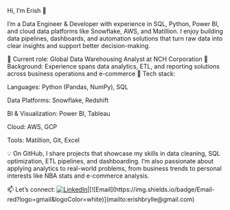 Hi, I’m Erish 👋

I’m a Data Engineer & Developer with experience in SQL, Python, Power BI, and cloud data platforms like Snowflake, AWS, and Matillion. I enjoy building data pipelines, dashboards, and automation solutions that turn raw data into clear insights and support better decision-making.

🔹 Current role: Global Data Warehousing Analyst at NCH Corporation
🔹 Background: Experience spans data analytics, ETL, and reporting solutions across business operations and e-commerce
🔹 Tech stack:

Languages: Python (Pandas, NumPy), SQL

Data Platforms: Snowflake, Redshift

BI & Visualization: Power BI, Tableau

Cloud: AWS, GCP

Tools: Matillion, Git, Excel

💡 On GitHub, I share projects that showcase my skills in data cleaning, SQL optimization, ETL pipelines, and dashboarding. I’m also passionate about applying analytics to real-world problems, from business trends to personal interests like NBA stats and e-commerce analysis.

📫 Let’s connect: [![LinkedIn](https://img.shields.io/badge/LinkedIn-blue?logo=linkedin&logoColor=white)]([https://linkedin.com/in/yourusername](https://www.linkedin.com/in/erishb/))|[![Email](https://img.shields.io/badge/Email-red?logo=gmail&logoColor=white)](mailto:erishbrylle@gmail.com)
